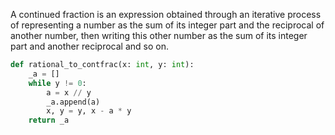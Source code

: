 A continued fraction is an expression obtained through an iterative process of representing a number as the sum of its integer part and the reciprocal of another number, then writing this other number as the sum of its integer part and another reciprocal and so on.

```python
def rational_to_contfrac(x: int, y: int):
    _a = []
    while y != 0:
        a = x // y
        _a.append(a)
        x, y = y, x - a * y
    return _a
```